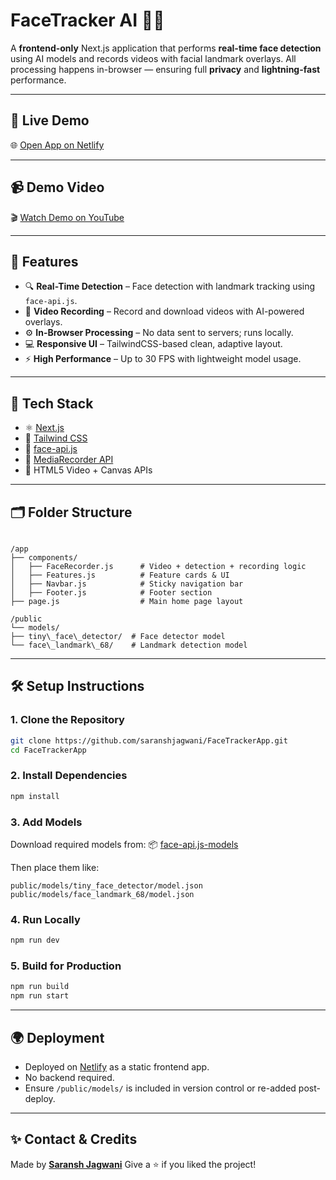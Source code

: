 

# FaceTracker AI 🎥🧠

A **frontend-only** Next.js application that performs **real-time face detection** using AI models and records videos with facial landmark overlays. All processing happens in-browser — ensuring full **privacy** and **lightning-fast** performance.

---

## 🚀 Live Demo
🌐 [Open App on Netlify](https://facetrackerai.netlify.app/)

---

## 📹 Demo Video
🎬 [Watch Demo on YouTube](https://youtu.be/tWF-g_qIvkw)

---

## 📌 Features

- 🔍 **Real-Time Detection** – Face detection with landmark tracking using `face-api.js`.
- 🎥 **Video Recording** – Record and download videos with AI-powered overlays.
- ⚙️ **In-Browser Processing** – No data sent to servers; runs locally.
- 💻 **Responsive UI** – TailwindCSS-based clean, adaptive layout.
- ⚡ **High Performance** – Up to 30 FPS with lightweight model usage.

---

## 🧠 Tech Stack

- ⚛️ [Next.js](https://nextjs.org/)
- 🎨 [Tailwind CSS](https://tailwindcss.com/)
- 🤖 [face-api.js](https://github.com/justadudewhohacks/face-api.js)
- 📼 [MediaRecorder API](https://developer.mozilla.org/en-US/docs/Web/API/MediaRecorder)
- 🧩 HTML5 Video + Canvas APIs

---

## 🗂️ Folder Structure

```

/app
├── components/
│   ├── FaceRecorder.js      # Video + detection + recording logic
│   ├── Features.js          # Feature cards & UI
│   ├── Navbar.js            # Sticky navigation bar
│   ├── Footer.js            # Footer section
├── page.js                  # Main home page layout

/public
└── models/
├── tiny\_face\_detector/  # Face detector model
└── face\_landmark\_68/    # Landmark detection model

````

---

## 🛠️ Setup Instructions

### 1. Clone the Repository

```bash
git clone https://github.com/saranshjagwani/FaceTrackerApp.git
cd FaceTrackerApp
````

### 2. Install Dependencies

```bash
npm install
```

### 3. Add Models

Download required models from:
📦 [face-api.js-models](https://github.com/justadudewhohacks/face-api.js-models)

Then place them like:

```
public/models/tiny_face_detector/model.json
public/models/face_landmark_68/model.json
```

### 4. Run Locally

```bash
npm run dev
```

### 5. Build for Production

```bash
npm run build
npm run start
```

---

## 🌍 Deployment

* Deployed on [Netlify](https://netlify.com/) as a static frontend app.
* No backend required.
* Ensure `/public/models/` is included in version control or re-added post-deploy.

---

## ✨ Contact & Credits

Made by [**Saransh Jagwani**](https://github.com/saranshjagwani)
Give a ⭐ if you liked the project!


